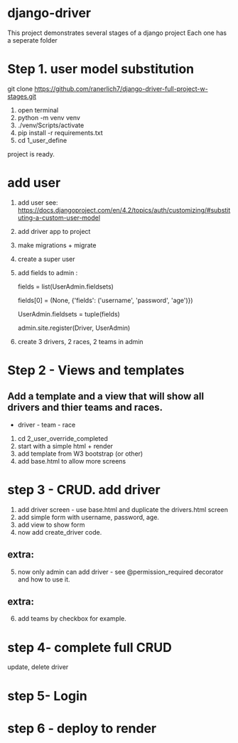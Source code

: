 # django-driver

This project demonstrates several stages of a django project
Each one has a seperate folder

# Step 1. user model substitution

git clone https://github.com/ranerlich7/django-driver-full-project-w-stages.git

1. open terminal
2. python -m venv venv
3. ./venv/Scripts/activate
4. pip install -r requirements.txt
5. cd 1_user_define

project is ready.

# add user

1. add user see:
   https://docs.djangoproject.com/en/4.2/topics/auth/customizing/#substituting-a-custom-user-model

2. add driver app to project
3. make migrations + migrate
4. create a super user

5. add fields to admin :

   fields = list(UserAdmin.fieldsets)

   fields[0] = (None, {'fields': ('username', 'password', 'age')})

   UserAdmin.fieldsets = tuple(fields)

   admin.site.register(Driver, UserAdmin)

6. create
   3 drivers, 2 races, 2 teams in admin

# Step 2 - Views and templates

## Add a template and a view that will show all drivers and thier teams and races.

- driver - team - race

1. cd 2_user_override_completed
2. start with a simple html + render
3. add template from W3 bootstrap (or other)
4. add base.html to allow more screens

# step 3 - CRUD. add driver

1. add driver screen - use base.html and duplicate the drivers.html screen
2. add simple form with username, password, age.
3. add view to show form
4. now add create_driver code.

## extra:

5. now only admin can add driver - see @permission_required decorator and how to use it.

## extra:

6. add teams by checkbox for example.

# step 4- complete full CRUD

update, delete driver

# step 5- Login

# step 6 - deploy to render
